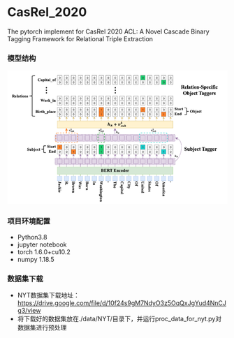 # CasRel_2020

The pytorch implement for CasRel 2020 ACL: A Novel Cascade Binary Tagging Framework for Relational Triple Extraction

### 模型结构
<img src="./imgs/casrel.png" align="bottom" />

### 项目环境配置

* Python3.8
* jupyter notebook
* torch           1.6.0+cu10.2
* numpy           1.18.5

### 数据集下载
* NYT数据集下载地址：https://drive.google.com/file/d/10f24s9gM7NdyO3z5OqQxJgYud4NnCJg3/view <br>
* 将下载好的数据集放在./data/NYT/目录下，并运行proc_data_for_nyt.py对数据集进行预处理
